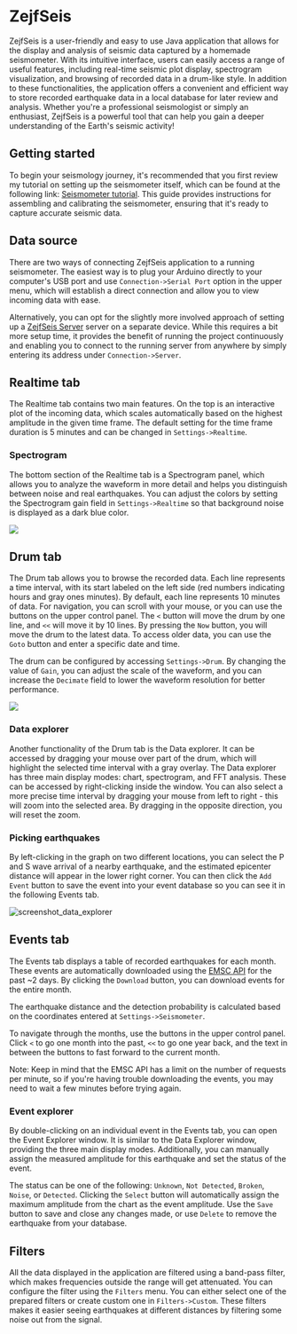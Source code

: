 # ZejfSeis

ZejfSeis is a user-friendly and easy to use Java application that allows for the display and analysis of seismic data captured by a homemade seismometer. With its intuitive interface, users can easily access a range of useful features, including real-time seismic plot display, spectrogram visualization, and browsing of recorded data in a drum-like style. In addition to these functionalities, the application offers a convenient and efficient way to store recorded earthquake data in a local database for later review and analysis. Whether you're a professional seismologist or simply an enthusiast, ZejfSeis is a powerful tool that can help you gain a deeper understanding of the Earth's seismic activity!

## Getting started

To begin your seismology journey, it's recommended that you first review my tutorial on setting up the seismometer itself, which can be found at the following link: [Seismometer tutorial](https://github.com/xspanger3770/ZejfSeis/tree/develop/arduino). This guide provides instructions for assembling and calibrating the seismometer, ensuring that it's ready to capture accurate seismic data.

## Data source

There are two ways of connecting ZejfSeis application to a running seismometer. The easiest way is to plug your Arduino directly to your computer's USB port and use `Connection->Serial Port` option in the upper menu, which will establish a direct connection and allow you to view incoming data with ease.

Alternatively, you can opt for the slightly more involved approach of setting up a [ZejfSeis Server](https://github.com/xspanger3770/ZejfSeisServer) server on a separate device. While this requires a bit more setup time, it provides the benefit of running the project continuously and enabling you to connect to the running server from anywhere by simply entering its address under `Connection->Server`.

## Realtime tab
The Realtime tab contains two main features. On the top is an interactive plot of the incoming data, which scales automatically based on the highest amplitude in the given time frame. The default setting for the time frame duration is 5 minutes and can be changed in `Settings->Realtime`.

### Spectrogram

The bottom section of the Realtime tab is a Spectrogram panel, which allows you to analyze the waveform in more detail and helps you distinguish between noise and real earthquakes. You can adjust the colors by setting the Spectrogram gain field in `Settings->Realtime` so that background noise is displayed as a dark blue color.

![](https://user-images.githubusercontent.com/100421968/232130962-271493b3-8b2e-41bc-902b-3cf56cbbf69a.png)

## Drum tab

The Drum tab allows you to browse the recorded data. Each line represents a time interval, with its start labeled on the left side (red numbers indicating hours and gray ones minutes). By default, each line represents 10 minutes of data. For navigation, you can scroll with your mouse, or you can use the buttons on the upper control panel. The `<` button will move the drum by one line, and `<<` will move it by 10 lines. By pressing the `Now` button, you will move the drum to the latest data. To access older data, you can use the `Goto` button and enter a specific date and time. 

The drum can be configured by accessing `Settings->Drum`. By changing the value of `Gain`, you can adjust the scale of the waveform, and you can increase the `Decimate` field to lower the waveform resolution for better performance.

![](https://user-images.githubusercontent.com/100421968/232131108-2ccce048-c082-4465-bd44-5f26395e212f.png)

### Data explorer

Another functionality of the Drum tab is the Data explorer. It can be accessed by dragging your mouse over part of the drum, which will highlight the selected time interval with a gray overlay. The Data explorer has three main display modes: chart, spectrogram, and FFT analysis. These can be accessed by right-clicking inside the window. You can also select a more precise time interval by dragging your mouse from left to right - this will zoom into the selected area. By dragging in the opposite direction, you will reset the zoom.

### Picking earthquakes

By left-clicking in the graph on two different locations, you can select the P and S wave arrival of a nearby earthquake, and the estimated epicenter distance will appear in the lower right corner. You can then click the `Add Event` button to save the event into your event database so you can see it in the following Events tab.

![screenshot_data_explorer](https://user-images.githubusercontent.com/100421968/230775680-46cffdaa-9761-4142-9779-d044ef3d1dd1.png)

## Events tab

The Events tab displays a table of recorded earthquakes for each month. These events are automatically downloaded using the [EMSC API](https://www.seismicportal.eu/fdsn-wsevent.html) for the past ~2 days. By clicking the `Download` button, you can download events for the entire month.

The earthquake distance and the detection probability is calculated based on the coordinates entered at `Settings->Seismometer`.

To navigate through the months, use the buttons in the upper control panel. Click `<` to go one month into the past, `<<` to go one year back, and the text in between the buttons to fast forward to the current month.

Note: Keep in mind that the EMSC API has a limit on the number of requests per minute, so if you're having trouble downloading the events, you may need to wait a few minutes before trying again.

### Event explorer 

By double-clicking on an individual event in the Events tab, you can open the Event Explorer window. It is similar to the Data Explorer window, providing the three main display modes. Additionally, you can manually assign the measured amplitude for this earthquake and set the status of the event.

The status can be one of the following: `Unknown`, `Not Detected`, `Broken`, `Noise`, or `Detected`. Clicking the `Select` button will automatically assign the maximum amplitude from the chart as the event amplitude. Use the `Save` button to save and close any changes made, or use `Delete` to remove the earthquake from your database.

## Filters

All the data displayed in the application are filtered using a band-pass filter, which makes frequencies outside the range will get attenuated. You can configure the filter using the `Filters` menu. You can either select one of the prepared filters or create custom one in `Filters->Custom`. These filters makes it easier seeing earthquakes at different distances by filtering some noise out from the signal.
